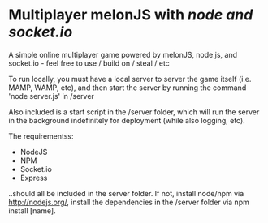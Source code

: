 Multiplayer melonJS with *node and socket.io*
===========

A simple online multiplayer game powered by melonJS, node.js, and socket.io - feel free to use / build on / steal / etc

To run locally, you must have a local server to server the game itself (i.e. MAMP, WAMP, etc), and then start the server by running the command 'node server.js' in /server

Also included is a start script in the /server folder, which will run the server in the background indefinitely for deployment (while also logging, etc).

The requirementss:
- NodeJS
- NPM
- Socket.io
- Express

..should all be included in the server folder. If not, install node/npm via http://nodejs.org/, install the
dependencies in the /server folder via npm install [name].
